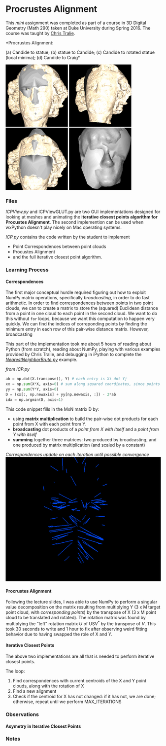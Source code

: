 # Procrustes Alignment

This *mini* assignment was completed as part of a course in 3D Digital Geometry (Math 290) taken at Duke University during Spring 2016. The course was taught by [Chris Tralie](http://www.ctralie.com/).

*Procrustes Alignment:

(a) Candide to statue; (b) statue to Candide; (c) Candide to rotated statue (local minima); (d) Candide to Craig*


<img src="img/candide-notre.gif" width="202">
<img src="img/notre-candide.gif" width="202">
<img src="img/candide-notre-rotated.gif" width="202">
<img src="img/candide-craig.gif" width="202">

### Files

*ICPView.py* and ICPViewGLUT.py are two GUI implementations designed for looking at meshes and animating the **iterative closest points algorithm for Procustes Alignment**. The second implemention can be used when wxPython doesn't play nicely on Mac operating systems.

*ICP.py* contains the code written by the student to implement

- Point Correspondences between point clouds
- Procustes Alignment
- and the full iterative closest point algorithm.

### Learning Process

#### Correspondences

The first major conceptual hurdle required figuring out how to exploit NumPy matrix operations, specifically *broadcasting*, in order to do fast arithmetic. In order to find correspondences between points in two point clouds, we can to create a matrix to store the (squared) Euclidean distance from a point in one cloud to each point in the second cloud. We want to do this without `for` loops, because we want this computation to happen very quickly. We can find the indices of correponding points by finding the minimum entry in each row of this pair-wise distance matrix. However, broadcasting

This part of the implementation took me about 5 hours of reading about Python (from scratch), reading about NumPy, playing with various examples provided by Chris Tralie, and debugging in iPython to complete the [*NearestNeighborBrute.py*](https://github.com/COMPSCI290-S2016/NumpyDemos/blob/master/NearestNeighborBrute.py) example.

*from ICP.py*
```python
ab = np.dot(X.transpose(), Y) # each entry is Xi dot Yj
xx = np.sum(X*X, axis=0) # sum along squared coordinates, since points are column vectors
yy = np.sum(Y*Y, axis=0)
D = (xx[:, np.newaxis] + yy[np.newaxis, :]) - 2*ab
idx = np.argmin(D, axis=1)
```

This code snippet fills in the MxN matrix D by:
- using **matrix multiplication** to build the pair-wise dot products for each point from X with each point from Y.
- **broadcasting** dot products of a *point from X with itself* and a *point from Y with itself* 
- **summing** together three matrices: two produced by broadcasting, and one produced by matrix multiplication (and scaled by a constant)

*Correspondences update on each iteration until possible convergence*
![Candide Face Mesh](img/candide-correspondences.gif)

#### Procrustes Alignment

Following the lecture slides, I was able to use NumPy to perform a singular value decomposition on the matrix resulting from multiplying Y (3 x M target point cloud, with *corresponding points*) by the transpose of X (3 x M point cloud to be translated and rotated). The rotation matrix was found by multiplying the "left" rotation matrix *U* of USV<sup>*</sup> by the transpose of *V*. This took 30 seconds to write and 1 hour to fix after observing weird fitting behavior due to having swapped the role of X and Y.

#### Iterative Closest Points

The above two implementations are all that is needed to perform iterative closest points.

The loop:

1. Find correspondences with current centroids of the X and Y point clouds, along with the rotation of X
2. Find a new alignment
3. Check if the centroid for X has not changed: if it has not, we are done; otherwise, repeat until we perform MAX_ITERATIONS

### Observations

#### Asymetry in Iterative Closest Points



### Notes
